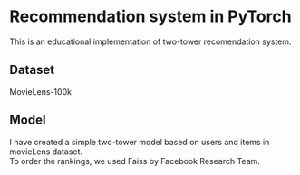 # Recommendation system in PyTorch
This is an educational implementation of two-tower recomendation system.

## Dataset
MovieLens-100k

## Model
I have created a simple two-tower model based on users and items in movieLens dataset.\
To order the rankings, we used Faiss by Facebook Research Team.
